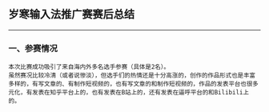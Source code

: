 ## 岁寒输入法推广赛赛后总结
-------------------------
### 一、参赛情况
    本次比赛成功吸引了来自海内外多名选手参赛（具体是2名）。
    虽然赛况比较冷清（或者说惨淡），但选手们的热情还是十分高涨的，创作的作品形式也是丰富多样的，有写文章的、有制作短视频的，也有写文章的和制作短视频的，作品的发表平台也很多元化，有发表在知乎平台上的，也有发表在B站上的，还有发表在逼呼平台的和Bilibili上的。
